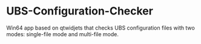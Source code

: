 # UBS-Configuration-Checker
Win64 app based on qtwidjets that checks UBS configuration files with two modes: single-file mode and multi-file mode.
